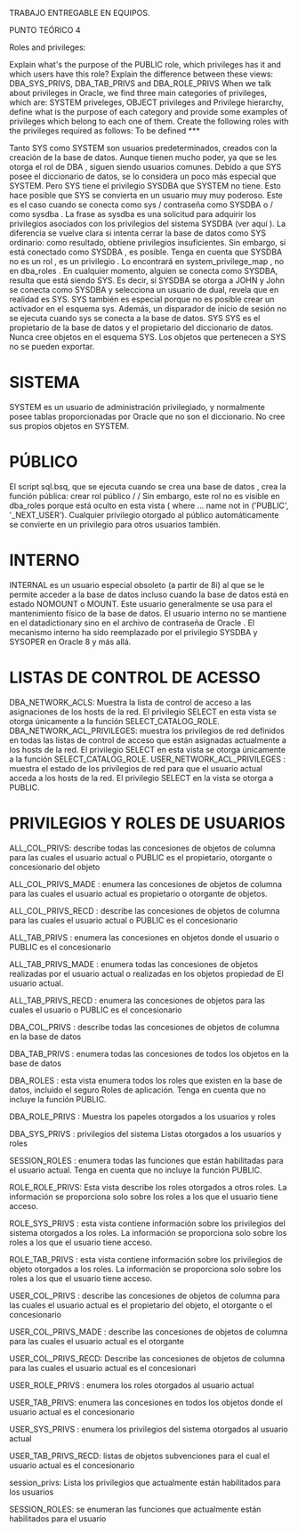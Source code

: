 TRABAJO  ENTREGABLE EN EQUIPOS.

PUNTO TEÓRICO 4

Roles and privileges:

Explain what's the purpose of the PUBLIC role, which privileges has it and which users have this role?
Explain the difference between these views: DBA_SYS_PRIVS, DBA_TAB_PRIVS and DBA_ROLE_PRIVS
When we talk about privileges in Oracle, we find three main categories of privileges, which are: SYSTEM priveleges, OBJECT privileges and Privilege hierarchy, define what is the purpose of each category and provide some examples of privileges which belong to each one of them.
Create the following roles with the privileges required as follows:
To be defined ***


Tanto SYS como SYSTEM son usuarios predeterminados, creados con la creación de la base de datos. Aunque tienen mucho poder, ya que se les otorga el rol de DBA , siguen siendo usuarios comunes. Debido a que SYS posee el diccionario de datos, se lo considera un poco más especial que SYSTEM.
Pero SYS tiene el privilegio SYSDBA que SYSTEM no tiene. Esto hace posible que SYS se convierta en un usuario muy muy poderoso. Este es el caso cuando se conecta como sys / contraseña como SYSDBA o / como sysdba . La frase as sysdba es una solicitud para adquirir los privilegios asociados con los privilegios del sistema SYSDBA (ver aquí ).
La diferencia se vuelve clara si intenta cerrar la base de datos como SYS ordinario: como resultado, obtiene privilegios insuficientes. Sin embargo, si está conectado como SYSDBA , es posible.
Tenga en cuenta que SYSDBA no es un rol , es un privilegio . Lo encontrará en system_privilege_map , no en dba_roles .
En cualquier momento, alguien se conecta como SYSDBA, resulta que está siendo SYS. Es decir, si SYSDBA se otorga a JOHN y John se conecta como SYSDBA y selecciona un usuario de dual, revela que en realidad es SYS.
SYS también es especial porque no es posible crear un activador en el esquema sys. Además, un disparador de inicio de sesión no se ejecuta cuando sys se conecta a la base de datos.
SYS
SYS es el propietario de la base de datos y el propietario del diccionario de datos.
Nunca cree objetos en el esquema SYS.
Los objetos que pertenecen a SYS no se pueden exportar.




SISTEMA
======================================================================================================================================
SYSTEM es un usuario de administración privilegiado, y normalmente posee tablas proporcionadas por Oracle que no son el diccionario. No cree sus propios objetos en SYSTEM.

PÚBLICO
=====================================================================================================================================
El script sql.bsq, que se ejecuta cuando se crea una base de datos , crea la función pública:
crear rol público
/ /
Sin embargo, este rol no es visible en dba_roles porque está oculto en esta vista ( where ... name not in ('PUBLIC', '_NEXT_USER').
Cualquier privilegio otorgado al público automáticamente se convierte en un privilegio para otros usuarios también.

INTERNO
======================================================================================================================================
INTERNAL es un usuario especial obsoleto (a partir de 8i) al que se le permite acceder a la base de datos incluso cuando la base de datos está en estado NOMOUNT o MOUNT. Este usuario generalmente se usa para el mantenimiento físico de la base de datos. El usuario interno no se mantiene en el datadictionary sino en el archivo de contraseña de Oracle . El mecanismo interno ha sido reemplazado por el privilegio SYSDBA y SYSOPER en Oracle 8 y más allá.


LISTAS DE CONTROL DE ACESSO
===================================================================================================================================
DBA_NETWORK_ACLS: Muestra la lista de control de acceso a las asignaciones de los hosts de la red. El privilegio SELECT en esta vista se otorga únicamente a la función SELECT_CATALOG_ROLE.
DBA_NETWORK_ACL_PRIVILEGES: muestra los privilegios de red definidos en todas las listas de control de acceso que están asignadas actualmente a los hosts de la red. El privilegio SELECT en esta vista se otorga únicamente a la función SELECT_CATALOG_ROLE.
USER_NETWORK_ACL_PRIVILEGES : muestra el estado de los privilegios de red para que el usuario actual acceda a los hosts de la red. El privilegio SELECT en la vista se otorga a PUBLIC.

PRIVILEGIOS Y ROLES DE USUARIOS 
====================================================================================================================================
ALL_COL_PRIVS: describe todas las concesiones de objetos de columna para las cuales el usuario actual o PUBLIC es el propietario, otorgante o concesionario del objeto

ALL_COL_PRIVS_MADE : enumera las concesiones de objetos de columna para las cuales el usuario actual es propietario o otorgante de objetos.

ALL_COL_PRIVS_RECD : describe las concesiones de objetos de columna para las cuales el usuario actual o PUBLIC es el concesionario

ALL_TAB_PRIVS : enumera las concesiones en objetos donde el usuario o PUBLIC es el concesionario

ALL_TAB_PRIVS_MADE : enumera todas las concesiones de objetos realizadas por el usuario actual o realizadas en los objetos propiedad de El usuario actual.

ALL_TAB_PRIVS_RECD : enumera las concesiones de objetos para las cuales el usuario o PUBLIC es el concesionario

DBA_COL_PRIVS : describe todas las concesiones de objetos de columna en la base de datos

DBA_TAB_PRIVS : enumera todas las concesiones de todos los objetos en la base de datos

DBA_ROLES : esta vista enumera todos los roles que existen en la base de datos, incluido el seguro Roles de aplicación. Tenga en cuenta que no incluye la función PUBLIC.

DBA_ROLE_PRIVS : Muestra los papeles otorgados a los usuarios y roles

DBA_SYS_PRIVS : privilegios del sistema Listas otorgados a los usuarios y roles

SESSION_ROLES : enumera todas las funciones que están habilitadas para el usuario actual. Tenga en cuenta que no incluye la función PUBLIC.

ROLE_ROLE_PRIVS: Esta vista describe los roles otorgados a otros roles. La información se proporciona solo sobre los roles a los que el usuario tiene acceso.

ROLE_SYS_PRIVS : esta vista contiene información sobre los privilegios del sistema otorgados a los roles. La información se proporciona solo sobre los roles a los que el usuario tiene acceso.

ROLE_TAB_PRIVS : esta vista contiene información sobre los privilegios de objeto otorgados a los roles. La información se proporciona solo sobre los roles a los que el usuario tiene acceso.

USER_COL_PRIVS : describe las concesiones de objetos de columna para las cuales el usuario actual es el propietario del objeto, el otorgante o el concesionario

USER_COL_PRIVS_MADE : describe las concesiones de objetos de columna para las cuales el usuario actual es el otorgante

USER_COL_PRIVS_RECD: Describe las concesiones de objetos de columna para las cuales el usuario actual es el concesionari

USER_ROLE_PRIVS : enumera los roles otorgados al usuario actual

USER_TAB_PRIVS: enumera las concesiones en todos los objetos donde el usuario actual es el concesionario

USER_SYS_PRIVS : enumera los privilegios del sistema otorgados al usuario actual

USER_TAB_PRIVS_RECD: listas de objetos subvenciones para el cual el usuario actual es el concesionario

session_privs: Lista los privilegios que actualmente están habilitados para los usuarios

SESSION_ROLES: se enumeran las funciones que actualmente están habilitados para el usuario
